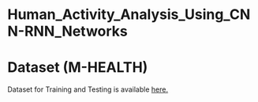 # Human_Activity_Analysis_Using_CNN-RNN_Networks
# Dataset (M-HEALTH)
Dataset for Training and Testing is available [here.](https://drive.google.com/file/d/1EiBhlucoxvUZRvTuSp97OhctxBJ9UAC2/view?usp=sharing)
